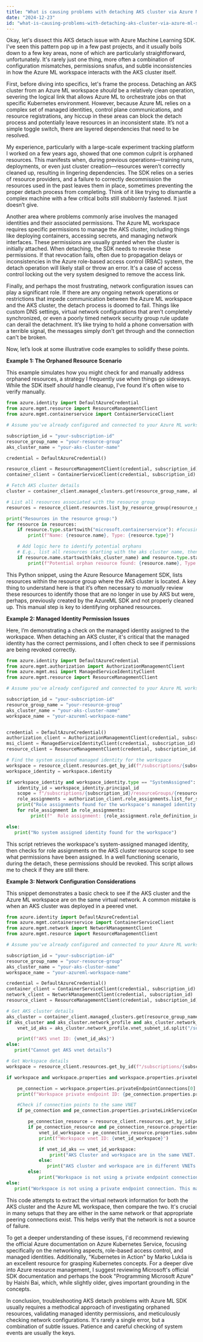 ```yaml
---
title: "What is causing problems with detaching AKS cluster via Azure ML SDK?"
date: "2024-12-23"
id: "what-is-causing-problems-with-detaching-aks-cluster-via-azure-ml-sdk"
---
```


Okay, let's dissect this AKS detach issue with Azure Machine Learning SDK. I've seen this pattern pop up in a few past projects, and it usually boils down to a few key areas, none of which are particularly straightforward, unfortunately. It's rarely just one thing, more often a combination of configuration mismatches, permissions snafus, and subtle inconsistencies in how the Azure ML workspace interacts with the AKS cluster itself.

First, before diving into specifics, let's frame the process. Detaching an AKS cluster from an Azure ML workspace *should* be a relatively clean operation, severing the logical link that allows Azure ML to orchestrate jobs on that specific Kubernetes environment. However, because Azure ML relies on a complex set of managed identities, control plane communications, and resource registrations, any hiccup in these areas can block the detach process and potentially leave resources in an inconsistent state. It’s not a simple toggle switch, there are layered dependencies that need to be resolved.

My experience, particularly with a large-scale experiment tracking platform I worked on a few years ago, showed that one common culprit is orphaned resources. This manifests when, during previous operations—training runs, deployments, or even just cluster creation—resources weren’t correctly cleaned up, resulting in lingering dependencies. The SDK relies on a series of resource providers, and a failure to correctly decommission the resources used in the past leaves them in place, sometimes preventing the proper detach process from completing. Think of it like trying to dismantle a complex machine with a few critical bolts still stubbornly fastened. It just doesn’t give.

Another area where problems commonly arise involves the managed identities and their associated permissions. The Azure ML workspace requires specific permissions to manage the AKS cluster, including things like deploying containers, accessing secrets, and managing network interfaces. These permissions are usually granted when the cluster is initially attached. When detaching, the SDK needs to revoke these permissions. If that revocation fails, often due to propagation delays or inconsistencies in the Azure role-based access control (RBAC) system, the detach operation will likely stall or throw an error. It's a case of access control locking out the very system designed to remove the access link.

Finally, and perhaps the most frustrating, network configuration issues can play a significant role. If there are any ongoing network operations or restrictions that impede communication between the Azure ML workspace and the AKS cluster, the detach process is doomed to fail. Things like custom DNS settings, virtual network configurations that aren’t completely synchronized, or even a poorly timed network security group rule update can derail the detachment. It’s like trying to hold a phone conversation with a terrible signal, the messages simply don’t get through and the connection can't be broken.

Now, let’s look at some illustrative code examples to solidify these points.

**Example 1: The Orphaned Resource Scenario**

This example simulates how you might check for and manually address orphaned resources, a strategy I frequently use when things go sideways. While the SDK itself *should* handle cleanup, I've found it's often wise to verify manually.

```python
from azure.identity import DefaultAzureCredential
from azure.mgmt.resource import ResourceManagementClient
from azure.mgmt.containerservice import ContainerServiceClient

# Assume you've already configured and connected to your Azure ML workspace

subscription_id = "your-subscription-id"
resource_group_name = "your-resource-group"
aks_cluster_name = "your-aks-cluster-name"

credential = DefaultAzureCredential()

resource_client = ResourceManagementClient(credential, subscription_id)
container_client = ContainerServiceClient(credential, subscription_id)

# Fetch AKS cluster details
cluster = container_client.managed_clusters.get(resource_group_name, aks_cluster_name)

# List all resources associated with the resource group
resources = resource_client.resources.list_by_resource_group(resource_group_name)

print("Resources in the resource group:")
for resource in resources:
    if resource.type.startswith("microsoft.containerservice"): #focusing on k8s related resources
        print(f"Name: {resource.name}, Type: {resource.type}")

    # Add logic here to identify potential orphans
    # E.g., list all resources starting with the aks cluster name, then check if they are still in the cluster
    if resource.name.startswith(aks_cluster_name) and resource.type.startswith("microsoft.network/networkinterfaces"):
        print(f"Potential orphan resource found: {resource.name}, Type: {resource.type}.  Check the AKS network to determine if this is still required.")
```

This Python snippet, using the Azure Resource Management SDK, lists resources within the resource group where the AKS cluster is located. A key thing to understand here is that it’s often necessary to *manually* review these resources to identify those that are no longer in use by AKS but were, perhaps, previously created by the AzureML SDK and not properly cleaned up. This manual step is key to identifying orphaned resources.

**Example 2: Managed Identity Permission Issues**

Here, I’m demonstrating a check on the managed identity assigned to the workspace. When detaching an AKS cluster, it's critical that the managed identity has the correct permissions, and I often check to see if permissions are being revoked correctly.
```python
from azure.identity import DefaultAzureCredential
from azure.mgmt.authorization import AuthorizationManagementClient
from azure.mgmt.msi import ManagedServiceIdentityClient
from azure.mgmt.resource import ResourceManagementClient

# Assume you've already configured and connected to your Azure ML workspace

subscription_id = "your-subscription-id"
resource_group_name = "your-resource-group"
aks_cluster_name = "your-aks-cluster-name"
workspace_name = "your-azureml-workspace-name"


credential = DefaultAzureCredential()
authorization_client = AuthorizationManagementClient(credential, subscription_id)
msi_client = ManagedServiceIdentityClient(credential, subscription_id)
resource_client = ResourceManagementClient(credential, subscription_id)

# Find the system assigned managed identity for the workspace
workspace = resource_client.resources.get_by_id(f"/subscriptions/{subscription_id}/resourceGroups/{resource_group_name}/providers/Microsoft.MachineLearningServices/workspaces/{workspace_name}", "2023-04-01")
workspace_identity = workspace.identity

if workspace_identity and workspace_identity.type == "SystemAssigned":
    identity_id = workspace_identity.principal_id
    scope = f"/subscriptions/{subscription_id}/resourceGroups/{resource_group_name}/providers/Microsoft.ContainerService/managedClusters/{aks_cluster_name}"
    role_assignments = authorization_client.role_assignments.list_for_scope(scope=scope, filter=f"principalId eq '{identity_id}'")
    print("Role assignments found for the workspace's managed identity on AKS:")
    for role_assignment in role_assignments:
         print(f"  Role assignment: {role_assignment.role_definition_id}")

else:
   print("No system assigned identity found for the workspace")
```
This script retrieves the workspace's system-assigned managed identity, then checks for role assignments on the AKS cluster resource scope to see what permissions have been assigned. In a well functioning scenario, during the detach, these permissions should be revoked. This script allows me to check if they are still there.

**Example 3: Network Configuration Considerations**

This snippet demonstrates a basic check to see if the AKS cluster and the Azure ML workspace are on the same virtual network. A common mistake is when an AKS cluster was deployed in a peered vnet.

```python
from azure.identity import DefaultAzureCredential
from azure.mgmt.containerservice import ContainerServiceClient
from azure.mgmt.network import NetworkManagementClient
from azure.mgmt.resource import ResourceManagementClient

# Assume you've already configured and connected to your Azure ML workspace

subscription_id = "your-subscription-id"
resource_group_name = "your-resource-group"
aks_cluster_name = "your-aks-cluster-name"
workspace_name = "your-azureml-workspace-name"

credential = DefaultAzureCredential()
container_client = ContainerServiceClient(credential, subscription_id)
network_client = NetworkManagementClient(credential, subscription_id)
resource_client = ResourceManagementClient(credential, subscription_id)

# Get AKS cluster details
aks_cluster = container_client.managed_clusters.get(resource_group_name, aks_cluster_name)
if aks_cluster and aks_cluster.network_profile and aks_cluster.network_profile.vnet_subnet_id:
    vnet_id_aks = aks_cluster.network_profile.vnet_subnet_id.split("/subnets")[0]

    print(f"AKS vnet ID: {vnet_id_aks}")
else:
   print("Cannot get AKS vnet details")

# Get Workspace details
workspace = resource_client.resources.get_by_id(f"/subscriptions/{subscription_id}/resourceGroups/{resource_group_name}/providers/Microsoft.MachineLearningServices/workspaces/{workspace_name}", "2023-04-01")

if workspace and workspace.properties and workspace.properties.privateEndpointConnections:

    pe_connection = workspace.properties.privateEndpointConnections[0]
    print(f"Workspace private endpoint ID: {pe_connection.properties.privateLinkServiceConnectionState.id}")

    #Check if connection points to the same VNET
    if pe_connection and pe_connection.properties.privateLinkServiceConnectionState.id:

        pe_connection_resource = resource_client.resources.get_by_id(pe_connection.properties.privateLinkServiceConnectionState.id, "2023-02-01")
        if pe_connection_resource and pe_connection_resource.properties.subnet and pe_connection_resource.properties.subnet.id:
            vnet_id_workspace = pe_connection_resource.properties.subnet.id.split("/subnets")[0]
            print(f"Workspace vnet ID: {vnet_id_workspace}")

            if vnet_id_aks == vnet_id_workspace:
                print("AKS Cluster and workspace are in the same VNET. This is not an issue")
            else:
               print("AKS cluster and workspace are in different VNETs. Check if vnet peering is set up correctly.")
        else:
            print("Workspace is not using a private endpoint connection. This may be the source of your network configuration error")
else:
   print("Workspace is not using a private endpoint connection. This may be the source of your network configuration error")
```

This code attempts to extract the virtual network information for both the AKS cluster and the Azure ML workspace, then compare the two. It's crucial in many setups that they are either in the same network or that appropriate peering connections exist. This helps verify that the network is not a source of failure.

To get a deeper understanding of these issues, I'd recommend reviewing the official Azure documentation on Azure Kubernetes Service, focusing specifically on the networking aspects, role-based access control, and managed identities. Additionally, "Kubernetes in Action" by Marko Lukša is an excellent resource for grasping Kubernetes concepts. For a deeper dive into Azure resource management, I suggest reviewing Microsoft's official SDK documentation and perhaps the book "Programming Microsoft Azure" by Haishi Bai, which, while slightly older, gives important grounding in the concepts.

In conclusion, troubleshooting AKS detach problems with Azure ML SDK usually requires a methodical approach of investigating orphaned resources, validating managed identity permissions, and meticulously checking network configurations. It's rarely a single error, but a combination of subtle issues. Patience and careful checking of system events are usually the keys.
